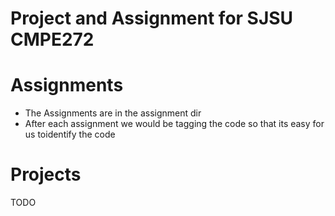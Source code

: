 Project and Assignment for SJSU CMPE272
=======================================

Assignments
===========

- The Assignments are in the assignment dir
- After each assignment we would be tagging the code so that its easy for us toidentify the code

Projects
========
TODO
